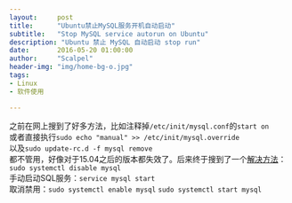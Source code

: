 ```yaml
---
layout:     post
title:      "Ubuntu禁止MySQL服务开机自动启动"
subtitle:   "Stop MySQL service autorun on Ubuntu"
description: "Ubuntu 禁止 MySQL 自动启动 stop run"
date:       2016-05-20 01:00:00
author:     "Scalpel"
header-img: "img/home-bg-o.jpg"
tags:
- Linux
- 软件使用

---
```

之前在网上搜到了好多方法，比如注释掉`/etc/init/mysql.conf`的`start on `  
或者直接执行`sudo echo "manual" >> /etc/init/mysql.override`  
以及`sudo update-rc.d -f mysql remove`  
都不管用，好像对于15.04之后的版本都失效了。后来终于搜到了一个[解决方法](http://askubuntu.com/a/656474)：  
`sudo systemctl disable mysql`  
手动启动SQL服务：`service mysql start`  
取消禁用：`sudo systemctl enable mysql` `sudo systemctl start mysql`
